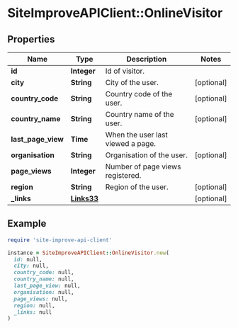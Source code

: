 # SiteImproveAPIClient::OnlineVisitor

## Properties

| Name | Type | Description | Notes |
| ---- | ---- | ----------- | ----- |
| **id** | **Integer** | Id of visitor. |  |
| **city** | **String** | City of the user. | [optional] |
| **country_code** | **String** | Country code of the user. | [optional] |
| **country_name** | **String** | Country name of the user. | [optional] |
| **last_page_view** | **Time** | When the user last viewed a page. |  |
| **organisation** | **String** | Organisation of the user. | [optional] |
| **page_views** | **Integer** | Number of page views registered. |  |
| **region** | **String** | Region of the user. | [optional] |
| **_links** | [**Links33**](Links33.md) |  | [optional] |

## Example

```ruby
require 'site-improve-api-client'

instance = SiteImproveAPIClient::OnlineVisitor.new(
  id: null,
  city: null,
  country_code: null,
  country_name: null,
  last_page_view: null,
  organisation: null,
  page_views: null,
  region: null,
  _links: null
)
```

